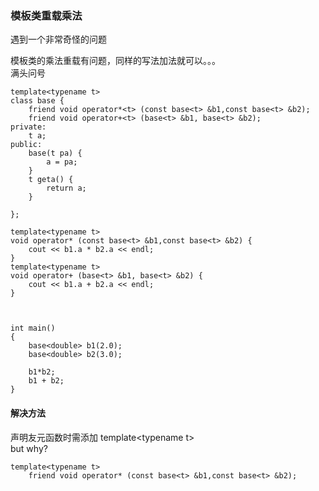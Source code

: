 ### 模板类重载乘法

遇到一个非常奇怪的问题

模板类的乘法重载有问题，同样的写法加法就可以。。。  
满头问号  
~~~
template<typename t>
class base {
	friend void operator*<t> (const base<t> &b1,const base<t> &b2);
	friend void operator+<t> (base<t> &b1, base<t> &b2);
private:
	t a;
public:
	base(t pa) {
		a = pa;
	}
	t geta() {
		return a;
	}

};

template<typename t>
void operator* (const base<t> &b1,const base<t> &b2) {
	cout << b1.a * b2.a << endl;
}
template<typename t>
void operator+ (base<t> &b1, base<t> &b2) {
	cout << b1.a + b2.a << endl;
}



int main()
{
	base<double> b1(2.0);
	base<double> b2(3.0);

	b1*b2;
	b1 + b2;
}
~~~

#### 解决方法
声明友元函数时需添加 template\<typename t\>  
but why?
~~~
template<typename t>
	friend void operator* (const base<t> &b1,const base<t> &b2);
~~~
